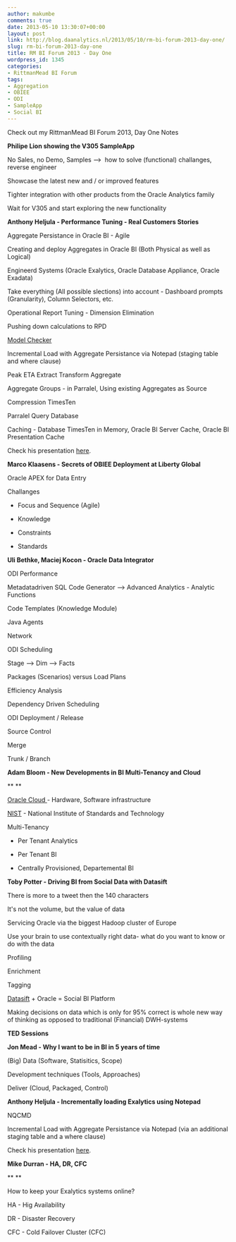 ```yaml
---
author: makumbe
comments: true
date: 2013-05-10 13:30:07+00:00
layout: post
link: http://blog.daanalytics.nl/2013/05/10/rm-bi-forum-2013-day-one/
slug: rm-bi-forum-2013-day-one
title: RM BI Forum 2013 - Day One
wordpress_id: 1345
categories:
- RittmanMead BI Forum
tags:
- Aggregation
- OBIEE
- ODI
- SampleApp
- Social BI
---
```








Check out my RittmanMead BI Forum 2013, Day One Notes







**Philipe Lion showing the V305 SampleApp**







No Sales, no Demo, Samples -->  how to solve (functional) challanges, reverse engineer




Showcase the latest new and / or improved features




Tighter integration with other products from the Oracle Analytics family







Wait for V305 and start exploring the new functionality







**Anthony Heljula - Performance Tuning - Real Customers Stories**










Aggregate Persistance in Oracle BI - Agile




Creating and deploy Aggregates in Oracle BI (Both Physical as well as Logical)




Engineerd Systems (Oracle Exalytics, Oracle Database Appliance, Oracle Exadata)




Take everything (All possible slections) into account - Dashboard prompts (Granularity), Column Selectors, etc.




Operational Report Tuning - Dimension Elimination




Pushing down calculations to RPD




[Model Checker](http://docs.oracle.com/cd/E28280_01/bi.1111/e10540/aggpersist.htm#CHDCEDDD)




Incremental Load with Aggregate Persistance via Notepad (staging table and where clause)




Peak ETA Extract Transform Aggregate




Aggregate Groups - in Parralel, Using existing Aggregates as Source




Compression TimesTen




Parralel Query Database




Caching - Database TimesTen in Memory, Oracle BI Server Cache, Oracle BI Presentation Cache







Check his presentation [here](http://www.peakindicators.com/index.php/knowledge-base/1133-obi-performance-tuning-real-success-stories).







**Marco Klaasens - Secrets of OBIEE Deployment at Liberty Global**







Oracle APEX for Data Entry







Challanges




- Focus and Sequence (Agile)




- Knowledge




- Constraints




- Standards







**Uli Bethke, Maciej Kocon - Oracle Data Integrator**










ODI Performance







Metadatadriven SQL Code Generator --> Advanced Analytics - Analytic Functions




Code Templates (Knowledge Module)




Java Agents




Network







ODI Scheduling







Stage --> Dim --> Facts




Packages (Scenarios) versus Load Plans




Efficiency Analysis




Dependency Driven Scheduling










ODI Deployment / Release










Source Control




Merge




Trunk / Branch







**Adam Bloom - New Developments in BI Multi-Tenancy and Cloud**




** **




[Oracle Cloud ](https://cloud.oracle.com/mycloud/f?p=service:home:0)- Hardware, Software infrastructure




[NIST](http://www.nist.gov/index.html) - National Institute of Standards and Technology




Multi-Tenancy




- Per Tenant Analytics




- Per Tenant BI




- Centrally Provisioned, Departemental BI







**Toby Potter - Driving BI from Social Data with Datasift**







There is more to a tweet then the 140 characters




It's not the volume, but the value of data




Servicing Oracle via the biggest Hadoop cluster of Europe




Use your brain to use contextually right data- what do you want to know or do with the data




Profiling




Enrichment




Tagging




[Datasift](http://datasift.com) + Oracle = Social BI Platform




Making decisions on data which is only for 95% correct is whole new way of thinking as opposed to traditional (Financial) DWH-systems










**TED Sessions**







**Jon Mead - Why I want to be in BI in 5 years of time**







(Big) Data (Software, Statisitics, Scope)




Development techniques (Tools, Approaches)




Deliver (Cloud, Packaged, Control)







**Anthony Heljula - Incrementally loading Exalytics using Notepad**







NQCMD







Incremental Load with Aggregate Persistance via Notepad (via an additional staging table and a where clause)







Check his presentation [here](http://www.peakindicators.com/index.php/knowledge-base/1134-incrementally-loading-exalytics-using-notepad).










**Mike Durran - HA, DR, CFC**




** **




How to keep your Exalytics systems online?







HA - Hig Availability




DR - Disaster Recovery




CFC - Cold Failover Cluster (CFC)















